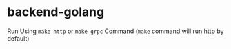 # backend-golang

Run Using `make http` or `make grpc` Command (`make` command will run http by default)
